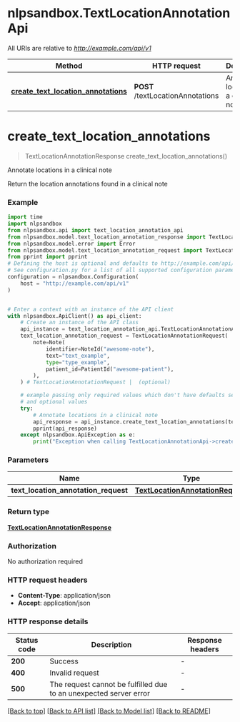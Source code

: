 # nlpsandbox.TextLocationAnnotationApi

All URIs are relative to *http://example.com/api/v1*

Method | HTTP request | Description
------------- | ------------- | -------------
[**create_text_location_annotations**](TextLocationAnnotationApi.md#create_text_location_annotations) | **POST** /textLocationAnnotations | Annotate locations in a clinical note


# **create_text_location_annotations**
> TextLocationAnnotationResponse create_text_location_annotations()

Annotate locations in a clinical note

Return the location annotations found in a clinical note

### Example


```python
import time
import nlpsandbox
from nlpsandbox.api import text_location_annotation_api
from nlpsandbox.model.text_location_annotation_response import TextLocationAnnotationResponse
from nlpsandbox.model.error import Error
from nlpsandbox.model.text_location_annotation_request import TextLocationAnnotationRequest
from pprint import pprint
# Defining the host is optional and defaults to http://example.com/api/v1
# See configuration.py for a list of all supported configuration parameters.
configuration = nlpsandbox.Configuration(
    host = "http://example.com/api/v1"
)


# Enter a context with an instance of the API client
with nlpsandbox.ApiClient() as api_client:
    # Create an instance of the API class
    api_instance = text_location_annotation_api.TextLocationAnnotationApi(api_client)
    text_location_annotation_request = TextLocationAnnotationRequest(
        note=Note(
            identifier=NoteId("awesome-note"),
            text="text_example",
            type="type_example",
            patient_id=PatientId("awesome-patient"),
        ),
    ) # TextLocationAnnotationRequest |  (optional)

    # example passing only required values which don't have defaults set
    # and optional values
    try:
        # Annotate locations in a clinical note
        api_response = api_instance.create_text_location_annotations(text_location_annotation_request=text_location_annotation_request)
        pprint(api_response)
    except nlpsandbox.ApiException as e:
        print("Exception when calling TextLocationAnnotationApi->create_text_location_annotations: %s\n" % e)
```


### Parameters

Name | Type | Description  | Notes
------------- | ------------- | ------------- | -------------
 **text_location_annotation_request** | [**TextLocationAnnotationRequest**](TextLocationAnnotationRequest.md)|  | [optional]

### Return type

[**TextLocationAnnotationResponse**](TextLocationAnnotationResponse.md)

### Authorization

No authorization required

### HTTP request headers

 - **Content-Type**: application/json
 - **Accept**: application/json


### HTTP response details

| Status code | Description | Response headers |
|-------------|-------------|------------------|
**200** | Success |  -  |
**400** | Invalid request |  -  |
**500** | The request cannot be fulfilled due to an unexpected server error |  -  |

[[Back to top]](#) [[Back to API list]](../README.md#documentation-for-api-endpoints) [[Back to Model list]](../README.md#documentation-for-models) [[Back to README]](../README.md)

